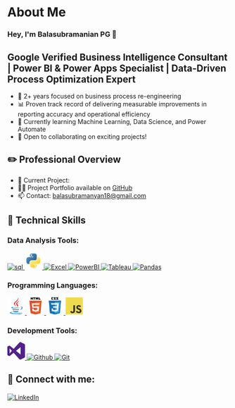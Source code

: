 # About Me

<h3 align="left">Hey, I'm Balasubramanian PG 👋</h3>
<h2 align="left">Google Verified Business Intelligence Consultant | Power BI & Power Apps Specialist | Data-Driven Process Optimization Expert</h2>

- 🚀 2+ years focused on business process re-engineering
- 📊 Proven track record of delivering measurable improvements in reporting accuracy and operational efficiency
- 👀 Currently learning Machine Learning, Data Science, and Power Automate
- 💞️ Open to collaborating on exciting projects!

## ✏️ Professional Overview

- 🔭 Current Project: 
- 👨‍💻 Project Portfolio available on [GitHub](https://github.com/balasubramanianpg)
- 📫 Contact: [balasubramanyan18@gmail.com](mailto:balasubramanyan18@gmail.com)

## 💼 Technical Skills

### Data Analysis Tools:

<div>
<a href="https://mysql.com/" target="_blank" rel="noreferrer"> <img src="https://cdn.jsdelivr.net/gh/devicons/devicon/icons/mysql/mysql-original-wordmark.svg" alt="sql" width="40" height="40"/> </a>
<a href="https://www.python.org" target="_blank" rel="noreferrer"> <img src="https://raw.githubusercontent.com/devicons/devicon/master/icons/python/python-original.svg" alt="python" width="40" height="40"/> </a>
<a href="https://www.microsoft.com/en-us/microsoft-365/excel" target="_blank" rel="noreferrer"> <img src="https://img.icons8.com/color/48/microsoft-excel-2019--v1.png" alt="Excel" width="40" height="40"/> </a>
<a href="https://app.powerbi.com/" target="_blank" rel="noreferrer"> <img src="https://img.icons8.com/color/48/power-bi.png" alt="PowerBI" width="40" height="40"/> </a>
<a href="https://www.tableau.com/" target="_blank" rel="noreferrer"> <img src="https://img.icons8.com/color/48/tableau-software.png" alt="Tableau" width="40" height="40"/> </a>
<a href="https://pandas.pydata.org/" target="_blank" rel="noreferrer"> <img src="https://cdn.jsdelivr.net/gh/devicons/devicon/icons/pandas/pandas-original-wordmark.svg" alt="Pandas" width="40" height="40"/> </a>
</div>

### Programming Languages:

<div>
<a href="https://www.java.com" target="_blank" rel="noreferrer"> <img src="https://raw.githubusercontent.com/devicons/devicon/master/icons/java/java-original.svg" alt="java" width="40" height="40"/> </a>
<a href="https://www.w3.org/html/" target="_blank" rel="noreferrer"> <img src="https://raw.githubusercontent.com/devicons/devicon/master/icons/html5/html5-original-wordmark.svg" alt="html5" width="40" height="40"/> </a>
<a href="https://www.w3schools.com/css/" target="_blank" rel="noreferrer"> <img src="https://raw.githubusercontent.com/devicons/devicon/master/icons/css3/css3-original-wordmark.svg" alt="css3" width="40" height="40"/> </a>
<a href="https://developer.mozilla.org/en-US/docs/Web/JavaScript" target="_blank" rel="noreferrer"> <img src="https://raw.githubusercontent.com/devicons/devicon/master/icons/javascript/javascript-original.svg" alt="javascript" width="40" height="40"/> </a>
</div>

### Development Tools:

<div>
<a href="https://visualstudio.microsoft.com/" target="_blank" rel="noreferrer"> <img src="https://raw.githubusercontent.com/devicons/devicon/master/icons/visualstudio/visualstudio-plain.svg" alt="visualstudio" width="40" height="40"/> </a>
<a href="https://github.com/" target="_blank" rel="noreferrer"> <img src="https://cdn.jsdelivr.net/gh/devicons/devicon/icons/github/github-original.svg" alt="Github" width="40" height="40"/> </a>
<a href="https://github.com/" target="_blank" rel="noreferrer"> <img src="https://cdn.jsdelivr.net/gh/devicons/devicon/icons/git/git-original.svg" alt="Git" width="40" height="40"/> </a>
</div>

## 🤝 Connect with me:

<a href="https://www.linkedin.com/in/balasubramanianpg2022/" target="blank"><img align="center" src="https://raw.githubusercontent.com/rahuldkjain/github-profile-readme-generator/master/src/images/icons/Social/linked-in-alt.svg" alt="LinkedIn" height="30" width="40" /></a>
